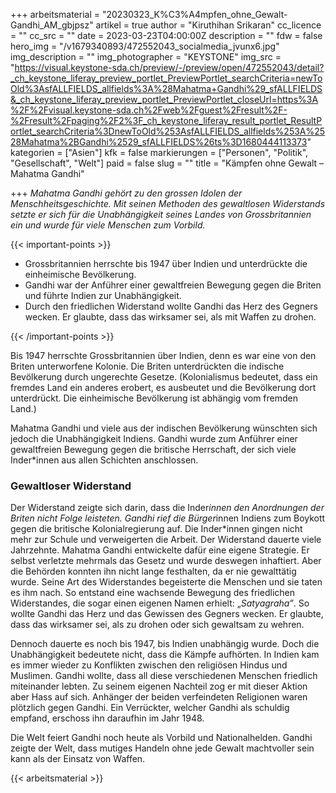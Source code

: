 +++
arbeitsmaterial = "20230323_K%C3%A4mpfen_ohne_Gewalt-Gandhi_AM_gbjpsz"
artikel = true
author = "Kiruthihan Srikaran"
cc_licence = ""
cc_src = ""
date = 2023-03-23T04:00:00Z
description = ""
fdw = false
hero_img = "/v1679340893/472552043_socialmedia_jvunx6.jpg"
img_description = ""
img_photographer = "KEYSTONE"
img_src = "https://visual.keystone-sda.ch/preview/-/preview/open/472552043/detail?_ch_keystone_liferay_preview_portlet_PreviewPortlet_searchCriteria=newToOld%3AsfALLFIELDS_allfields%3A%28Mahatma+Gandhi%29_sfALLFIELDS&_ch_keystone_liferay_preview_portlet_PreviewPortlet_closeUrl=https%3A%2F%2Fvisual.keystone-sda.ch%2Fweb%2Fguest%2Fresult%2F-%2Fresult%2Fpaging%2F2%3F_ch_keystone_liferay_result_portlet_ResultPortlet_searchCriteria%3DnewToOld%253AsfALLFIELDS_allfields%253A%2528Mahatma%2BGandhi%2529_sfALLFIELDS%26ts%3D1680444113373"
kategorien = ["Asien"]
kfk = false
markierungen = ["Personen", "Politik", "Gesellschaft", "Welt"]
paid = false
slug = ""
title = "Kämpfen ohne Gewalt – Mahatma Gandhi"

+++
_Mahatma Gandhi gehört zu den grossen Idolen der Menschheitsgeschichte. Mit seinen Methoden des gewaltlosen Widerstands setzte er sich für die Unabhängigkeit seines Landes von Grossbritannien ein und wurde für viele Menschen zum Vorbild._

{{< important-points >}} 



<ul>

<li>Grossbritannien herrschte bis 1947 über Indien und unterdrückte die einheimische Bevölkerung.</li>

<li>Gandhi war der Anführer einer gewaltfreien Bewegung gegen die Briten und führte Indien zur Unabhängigkeit.</li>

<li>Durch den friedlichen Widerstand wollte Gandhi das Herz des Gegners wecken. Er glaubte, dass das wirksamer sei, als mit Waffen zu drohen.</li>

</ul> {{< /important-points >}}

Bis 1947 herrschte Grossbritannien über Indien, denn es war eine von den Briten unterworfene Kolonie. Die Briten unterdrückten die indische Bevölkerung durch ungerechte Gesetze. (Kolonialismus bedeutet, dass ein fremdes Land ein anderes erobert, es ausbeutet und die Bevölkerung dort unterdrückt. Die einheimische Bevölkerung ist abhängig vom fremden Land.)

Mahatma Gandhi und viele aus der indischen Bevölkerung wünschten sich jedoch die Unabhängigkeit Indiens. Gandhi wurde zum Anführer einer gewaltfreien Bewegung gegen die britische Herrschaft, der sich viele Inder*innen aus allen Schichten anschlossen.

### Gewaltloser Widerstand

Der Widerstand zeigte sich darin, dass die Inder*innen den Anordnungen der Briten nicht Folge leisteten. Gandhi rief die Bürger*innen Indiens zum Boykott gegen die britische Kolonialregierung auf. Die Inder*innen gingen nicht mehr zur Schule und verweigerten die Arbeit. Der Widerstand dauerte viele Jahrzehnte. Mahatma Gandhi entwickelte dafür eine eigene Strategie. Er selbst verletzte mehrmals das Gesetz und wurde deswegen inhaftiert. Aber die Behörden konnten ihn nicht lange festhalten, da er nie gewalttätig wurde. Seine Art des Widerstandes begeisterte die Menschen und sie taten es ihm nach. So entstand eine wachsende Bewegung des friedlichen Widerstandes, die sogar einen eigenen Namen erhielt: „_Satyagraha”_. So wollte Gandhi das Herz und das Gewissen des Gegners wecken. Er glaubte, dass das wirksamer sei, als zu drohen oder sich gewaltsam zu wehren.

Dennoch dauerte es noch bis 1947, bis Indien unabhängig wurde. Doch die Unabhängigkeit bedeutete nicht, dass die Kämpfe aufhörten. In Indien kam es immer wieder zu Konflikten zwischen den religiösen Hindus und Muslimen. Gandhi wollte, dass all diese verschiedenen Menschen friedlich miteinander lebten. Zu seinem eigenen Nachteil zog er mit dieser Aktion aber Hass auf sich. Anhänger der beiden verfeindeten Religionen waren plötzlich gegen Gandhi. Ein Verrückter, welcher Gandhi als schuldig empfand, erschoss ihn daraufhin im Jahr 1948.

Die Welt feiert Gandhi noch heute als Vorbild und Nationalhelden. Gandhi zeigte der Welt, dass mutiges Handeln ohne jede Gewalt machtvoller sein kann als der Einsatz von Waffen.



 {{< arbeitsmaterial >}} 
